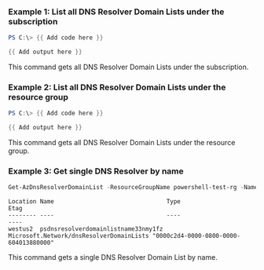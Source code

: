 ### Example 1: List all DNS Resolver Domain Lists under the subscription 
```powershell
PS C:\> {{ Add code here }}

{{ Add output here }}
```

This command gets all DNS Resolver Domain Lists under the subscription.

### Example 2: List all DNS Resolver Domain Lists under the resource group 
```powershell
PS C:\> {{ Add code here }}

{{ Add output here }}
```

This command gets all DNS Resolver Domain Lists under the resource group.

### Example 3: Get single DNS Resolver by name 
```powershell
Get-AzDnsResolverDomainList -ResourceGroupName powershell-test-rg -Name psdnsresolverdomainlistname33nmy1fz
```

```output
Location Name                                Type                                     Etag
-------- ----                                ----                                     ----
westus2  psdnsresolverdomainlistname33nmy1fz Microsoft.Network/dnsResolverDomainLists "0000c2d4-0000-0800-0000-604013880000"
```

This command gets a single DNS Resolver Domain List by name.
